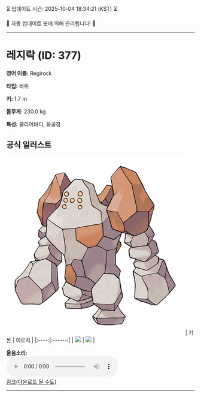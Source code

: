 
⏳ 업데이트 시간: 2025-10-04 18:34:21 (KST) ⏳

🤖 자동 업데이트 봇에 의해 관리됩니다! 🤖

---

# 레지락 (ID: 377)
**영어 이름:** Regirock

**타입:** 바위

**키:** 1.7 m

**몸무게:** 230.0 kg

**특성:** 클리어바디, 옹골참

## 공식 일러스트
![](https://raw.githubusercontent.com/PokeAPI/sprites/master/sprites/pokemon/other/official-artwork/377.png)
| 기본 | 이로치 |
|:----:|:------:|
| <img src="http://play.pokemonshowdown.com/sprites/ani/regirock.gif" width="200"> | <img src="http://play.pokemonshowdown.com/sprites/ani-shiny/regirock.gif" width="200"> |

**울음소리:**<br><audio controls src="https://raw.githubusercontent.com/PokeAPI/cries/main/cries/pokemon/latest/377.ogg"></audio><br> [링크(다운로드 될 수도)](https://raw.githubusercontent.com/PokeAPI/cries/main/cries/pokemon/latest/377.ogg)


---
